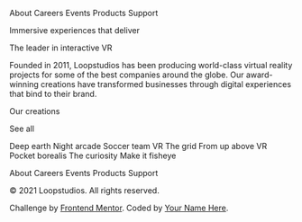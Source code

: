 <!-- @format -->

About
Careers
Events
Products
Support

Immersive experiences that deliver

The leader in interactive VR

Founded in 2011, Loopstudios has been producing world-class virtual reality
projects for some of the best companies around the globe. Our award-winning
creations have transformed businesses through digital experiences that bind
to their brand.

Our creations

See all

Deep earth
Night arcade
Soccer team VR
The grid
From up above VR
Pocket borealis
The curiosity
Make it fisheye

About
Careers
Events
Products
Support

© 2021 Loopstudios. All rights reserved.

<div class="attribution">
  Challenge by <a href="https://www.frontendmentor.io?ref=challenge" target="_blank">Frontend Mentor</a>. 
  Coded by <a href="#">Your Name Here</a>.
</div>

